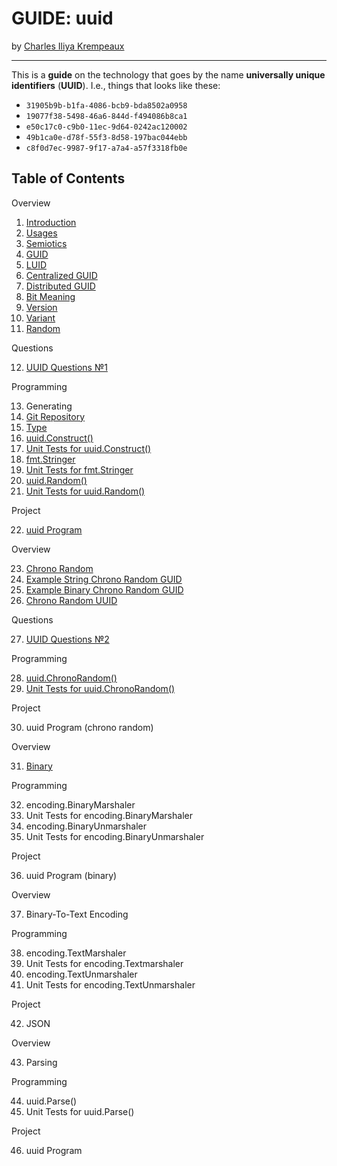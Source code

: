 # GUIDE: uuid

by [Charles Iliya Krempeaux](http://changelog.ca/)

---

This is a **guide** on the technology that goes by the name **universally unique identifiers** (**UUID**). I.e., things that looks like these:

* `31905b9b-b1fa-4086-bcb9-bda8502a0958`
* `19077f38-5498-46a6-844d-f494086b8ca1`
* `e50c17c0-c9b0-11ec-9d64-0242ac120002`
* `49b1ca0e-d78f-55f3-8d58-197bac044ebb`
* `c8f0d7ec-9987-9f17-a7a4-a57f3318fb0e`

## Table of Contents

Overview

1. [Introduction](chapters/introduction/README.md)
2. [Usages](chapters/usages/README.md)
3. [Semiotics](chapters/semiotics/README.md)
4. [GUID](chapters/guid/README.md)
5. [LUID](chapters/luid/README.md)
6. [Centralized GUID](chapters/centralized-guid/README.md)
7. [Distributed GUID](chapters/distributed-guid/README.md)
8. [Bit Meaning](chapters/bit-meaing/README.md)
9. [Version](chapters/version/README.md)
10. [Variant](chapters/variant/README.md)
11. [Random](chapters/random/README.md)

Questions

12. [UUID Questions №1](chapters/questions-1/README.md)

Programming

13. Generating
14. [Git Repository](chapters/git-repository/README.md)
15. [Type](chapters/type/README.md)
16. [uuid.Construct()](chapters/function-construct/README.md)
17. [Unit Tests for uuid.Construct()](chapters/function-construct-unit-tests/README.md)
18. [fmt.Stringer](chapters/method-string/README.md)
19. [Unit Tests for fmt.Stringer](chapters/method-string-unit-tests/README.md)
20. [uuid.Random()](chapters/function-random/README.md)
21. [Unit Tests for uuid.Random()](chapters/function-random-unit-tests/README.md)

Project

22. [uuid Program](chapters/program-uuid/README.md)

Overview

23. [Chrono Random](chapters/chrono-random/README.md)
24. [Example String Chrono Random GUID](chapters/chrono-random-example-string/README.md)
25. [Example Binary Chrono Random GUID](chapters/chrono-random-example-binary/README.md)
26. [Chrono Random UUID](chapters/chrono-random-uuid/README.md)

Questions

27. [UUID Questions №2](chapters/questions-2/README.md)

Programming

28. [uuid.ChronoRandom()](chapters/function-chronorandom/README.md)
29. [Unit Tests for uuid.ChronoRandom()](chapters/function-chronorandom-unit-tests/README.md)

Project

30. uuid Program (chrono random)

Overview

31. [Binary](chapters/binary/README.md)

Programming

32. encoding.BinaryMarshaler
33. Unit Tests for encoding.BinaryMarshaler
34. encoding.BinaryUnmarshaler
35. Unit Tests for encoding.BinaryUnmarshaler

Project

36. uuid Program (binary)

Overview

37. Binary-To-Text Encoding

Programming

38. encoding.TextMarshaler
39. Unit Tests for encoding.Textmarshaler
40. encoding.TextUnmarshaler
41. Unit Tests for encoding.TextUnmarshaler

Project

42. JSON

Overview

43. Parsing

Programming

44. uuid.Parse()
45. Unit Tests for uuid.Parse()

Project

46. uuid Program
